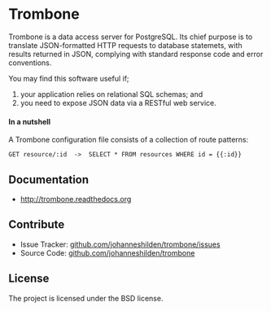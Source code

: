 Trombone
========

Trombone is a data access server for PostgreSQL. Its chief purpose is to translate JSON-formatted HTTP requests to database statemets, with results returned in JSON, complying with standard response code and error conventions. 

You may find this software useful if;

1. your application relies on relational SQL schemas; and
2. you need to expose JSON data via a RESTful web service.

#### In a nutshell

A Trombone configuration file consists of a collection of route patterns:

```
GET resource/:id  ->  SELECT * FROM resources WHERE id = {{:id}}
```

Documentation
-------------

- http://trombone.readthedocs.org

Contribute
----------

- Issue Tracker: [github.com/johanneshilden/trombone/issues](github.com/johanneshilden/trombone/issues)
- Source Code: [github.com/johanneshilden/trombone](github.com/johanneshilden/trombone)


License
-------

The project is licensed under the BSD license.
